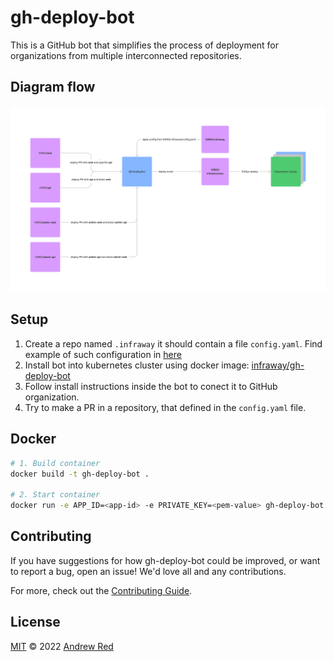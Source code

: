 # gh-deploy-bot

This is a GitHub bot that simplifies the process of deployment for organizations from multiple interconnected repositories.


## Diagram flow

<img width="2032" alt="bot-flow" src="./bot-flow.png">


## Setup

1. Create a repo named `.infraway` it should contain a file `config.yaml`. Find example of such configuration in [here](https://github.com/InfraWay/gh-deploy-bot/blob/main/.infraway/config.yaml.example)
2. Install bot into kubernetes cluster using docker image: [infraway/gh-deploy-bot](https://hub.docker.com/r/infraway/gh-deploy-bot)
3. Follow install instructions inside the bot to conect it to GitHub organization.
4. Try to make a PR in a repository, that defined in the `config.yaml` file.

## Docker

```sh
# 1. Build container
docker build -t gh-deploy-bot .

# 2. Start container
docker run -e APP_ID=<app-id> -e PRIVATE_KEY=<pem-value> gh-deploy-bot
```

## Contributing

If you have suggestions for how gh-deploy-bot could be improved, or want to report a bug, open an issue! We'd love all and any contributions.

For more, check out the [Contributing Guide](CONTRIBUTING.md).

## License

[MIT](LICENSE) © 2022 [Andrew Red](https://andrew.red)
